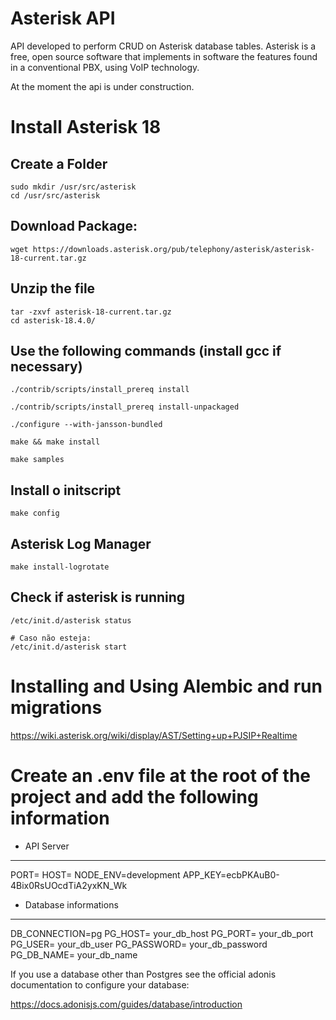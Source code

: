Asterisk API
=========================

API developed to perform CRUD on Asterisk database tables. Asterisk is a free, open source software that implements in software the features found in a conventional PBX, using VoIP technology.

At the moment the api is under construction.

Install Asterisk 18
=========================

  Create a Folder
  ---------------

    sudo mkdir /usr/src/asterisk
    cd /usr/src/asterisk

  Download Package:
  -----------------

    wget https://downloads.asterisk.org/pub/telephony/asterisk/asterisk-18-current.tar.gz

  Unzip the file
  --------------

    tar -zxvf asterisk-18-current.tar.gz
    cd asterisk-18.4.0/

  Use the following commands (install gcc if necessary)
  --------------------------------------------

    ./contrib/scripts/install_prereq install

    ./contrib/scripts/install_prereq install-unpackaged

    ./configure --with-jansson-bundled

    make && make install

    make samples

  Install o initscript
  --------------------

    make config

  Asterisk Log Manager
  --------------------
  
    make install-logrotate

  Check if asterisk is running
  ----------------------------

    /etc/init.d/asterisk status

    # Caso não esteja:
    /etc/init.d/asterisk start


Installing and Using Alembic and run migrations
============================

  https://wiki.asterisk.org/wiki/display/AST/Setting+up+PJSIP+Realtime

Create an .env file at the root of the project and add the following information
=============================
  - API Server
  -----------------------
  PORT=
  HOST=
  NODE_ENV=development
  APP_KEY=ecbPKAuB0-4Bix0RsUOcdTiA2yxKN_Wk

  - Database informations
  -----------------------
  DB_CONNECTION=pg
  PG_HOST= your_db_host
  PG_PORT= your_db_port
  PG_USER= your_db_user
  PG_PASSWORD= your_db_password
  PG_DB_NAME= your_db_name

  If you use a database other than Postgres see the official adonis documentation to configure your database:

  https://docs.adonisjs.com/guides/database/introduction
